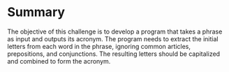 # Summary

The objective of this challenge is to develop a program that takes a phrase as input and outputs its acronym. The program needs to extract the initial letters from each word in the phrase, ignoring common articles, prepositions, and conjunctions. The resulting letters should be capitalized and combined to form the acronym.
